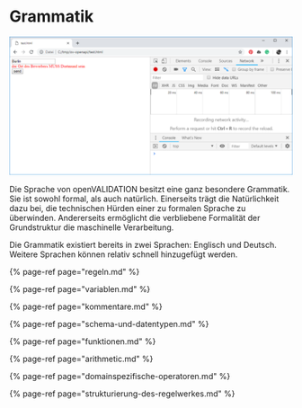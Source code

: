 # Grammatik

![](../.gitbook/assets/image%20%2828%29.png)

Die Sprache von openVALIDATION besitzt eine ganz besondere Grammatik. Sie ist sowohl formal, als auch natürlich. Einerseits trägt die Natürlichkeit dazu bei, die technischen Hürden einer zu formalen Sprache zu überwinden. Andererseits ermöglicht die verbliebene Formalität der Grundstruktur die maschinelle Verarbeitung.

Die Grammatik existiert bereits in zwei Sprachen: Englisch und Deutsch. Weitere Sprachen können relativ schnell hinzugefügt werden. 

{% page-ref page="regeln.md" %}

{% page-ref page="variablen.md" %}

{% page-ref page="kommentare.md" %}

{% page-ref page="schema-und-datentypen.md" %}

{% page-ref page="funktionen.md" %}

{% page-ref page="arithmetic.md" %}

{% page-ref page="domainspezifische-operatoren.md" %}

{% page-ref page="strukturierung-des-regelwerkes.md" %}

  


